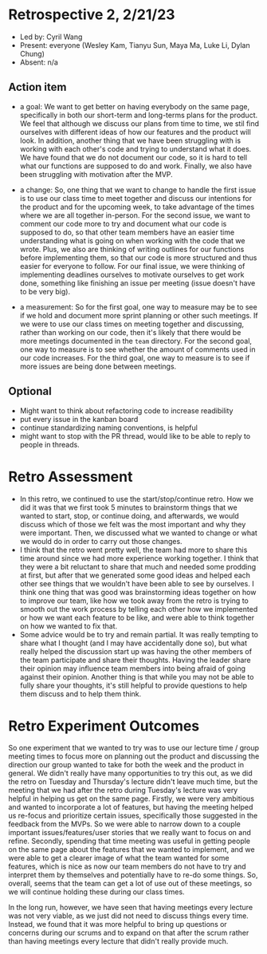 # Retrospective 2, 2/21/23

* Led by: Cyril Wang
* Present: everyone (Wesley Kam, Tianyu Sun, Maya Ma, Luke Li, Dylan Chung)
* Absent: n/a

## Action item

* a goal: We want to get better on having everybody on the same page, specifically in both our short-term and long-terms plans for the product. 
We feel that although we discuss our plans from time to time, we stil find ourselves with different ideas of how our features and the product will look. In
addition, another thing that we have been struggling with is working with each other's code and trying to understand what it does. We have found that we do not document
our code, so it is hard to tell what our functions are supposed to do and work. Finally, we also have been struggling with motivation after the MVP.

* a change: So, one thing that we want to change to handle the first issue is to use our class time to meet together and discuss our intentions for the product and for
the upcoming week, to take advantage of the times where we are all together in-person. For the second issue, we want to comment our code more to try and document what 
our code is supposed to do, so that other team members have an easier time understanding what is going on when working with the code that we wrote. Plus, we also are 
thinking of writing outlines for our functions before implementing them, so that our code is more structured and thus easier for everyone to follow. For our final issue, we 
were thinking of implementing deadlines ourselves to motivate ourselves to get work done, something like finishing an issue per meeting (issue doesn't have to be very big). 

* a measurement: So for the first goal, one way to measure may be to see if we hold and document more sprint planning or other such meetings.
 If we were to use our class times on meeting together and discussing, rather than working on our code, then it's likely that there would be more meetings documented in the
`team` directory. For the second goal, one way to measure is to see whether the amount of comments used in our code increases. For the third goal, one way to measure is to 
see if more issues are being done between meetings.

## Optional

* Might want to think about refactoring code to increase readibility
* put every issue in the kanban board
* continue standardizing naming conventions, is helpful
* might want to stop with the PR thread, would like to be able to reply to people in threads.


# Retro Assessment

* In this retro, we continued to use the start/stop/continue retro. How we did it was that we first took 5 minutes to brainstorm things that we wanted to start, stop, or 
continue doing, and afterwards, we would discuss which of those we felt was the most important and why they were important. Then, we discussed what we wanted to change or
what we would do in order to carry out those changes. 
* I think that the retro went pretty well, the team had more to share this time around since we had more experience working together. I think that they were a bit reluctant
to share that much and needed some prodding at first, but after that we generated some good ideas and helped each other see things that we wouldn't have been able to see
by ourselves. I think one thing that was good was brainstorming ideas together on how to improve our team, like how we took away from the retro is trying to smooth out 
the work process by telling each other how we implemented or how we want each feature to be like, and were able to think together on how we wanted to fix that.
* Some advice would be to try and remain partial. It was really tempting to share what I thought (and I may have accidentally done so), but what really helped the 
discussion start up was having the other members of the team participate and share their thoughts. Having the leader share their opinion may influence team members into
being afraid of going against their opinion. Another thing is that while you may not be able to fully share your thoughts, it's still helpful to provide questions to 
help them discuss and to help them think.

# Retro Experiment Outcomes

So one experiment that we wanted to try was to use our lecture time / group meeting times to focus more on planning out the product and discussing the direction our group wanted to take for both the week and the product in general. We didn't really have many opportunities to try this out, as we did the retro on Tuesday and Thursday's lecture didn't leave much time, but the meeting that we had after the retro during Tuesday's lecture was very helpful in helping us get on the same page. 
Firstly, we were very ambitious and wanted to incorporate a lot of features, but having the meeting helped us re-focus and prioritize certain issues, specifically those suggested in the feedback from the MVPs. So we were able to narrow down to a couple important issues/features/user stories that we really want to focus on and refine. 
Secondly, spending that time meeting was useful in getting people on the same page about the features that we wanted to implement, and we were able to get a clearer image of what the team wanted for some features, which is nice as now our team members do not have to try and interpret them by themselves and potentially have to re-do some things. 
So, overall, seems that the team can get a lot of use out of these meetings, so we will continue holding these during our class times. 

In the long run, however, we have seen that having meetings every lecture was not very viable, as we just did not need to discuss things every time. Instead, we found that it was more helpful to bring up questions or concerns during our scrums and to expand on that after the scrum rather than having meetings every lecture that didn't really provide much.
